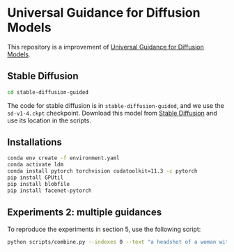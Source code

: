 # Universal Guidance for Diffusion Models

This repository is a improvement of <a href="https://arxiv.org/abs/2302.07121">Universal Guidance for Diffusion Models</a>.

## Stable Diffusion

```bash
cd stable-diffusion-guided
```

The code for stable diffusion is in `stable-diffusion-guided`, and we use the `sd-v1-4.ckpt` checkpoint. Download this model from <a href="https://github.com/CompVis/stable-diffusion">Stable Diffusion</a> and use its location in the scripts.

## Installations

```bash
conda env create -f environment.yaml
conda activate ldm
conda install pytorch torchvision cudatoolkit=11.3 -c pytorch
pip install GPUtil
pip install blobfile
pip install facenet-pytorch
```

## Experiments 2: multiple guidances

To reproduce the experiments in section 5, use the following script:

```bash
python scripts/combine.py --indexes 0 --text "a headshot of a woman with a dog" --scale 1.5 --optim_forward_guidance --optim_num_steps 2 --optim_forward_guidance_wt_od 100 --optim_forward_guidance_wt_fd 20000 --optim_original_conditioning --ddim_steps 500 --face_folder ./data/face_data/ --optim_folder ./test_combine/ --ckpt <Path to stable diffusion model>
```
